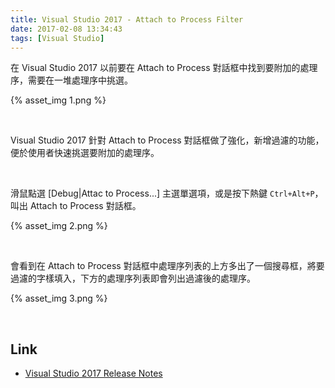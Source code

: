 ```yaml
---
title: Visual Studio 2017 - Attach to Process Filter
date: 2017-02-08 13:34:43
tags: [Visual Studio]
---
```


在 Visual Studio 2017 以前要在 Attach to Process 對話框中找到要附加的處理序，需要在一堆處理序中挑選。  

<!-- More -->

{% asset_img 1.png %}

<br/>


Visual Studio 2017 針對 Attach to Process 對話框做了強化，新增過濾的功能，便於使用者快速挑選要附加的處理序。

<br/>


滑鼠點選 [Debug|Attac to Process...] 主選單選項，或是按下熱鍵 `Ctrl+Alt+P`，叫出 Attach to Process 對話框。  

{% asset_img 2.png %}

<br/>


會看到在 Attach to Process 對話框中處理序列表的上方多出了一個搜尋框，將要過濾的字樣填入，下方的處理序列表即會列出過濾後的處理序。  

{% asset_img 3.png %}

<br/>


Link
----
* [Visual Studio 2017 Release Notes](https://www.visualstudio.com/en-us/news/releasenotes/vs2017-relnotes)